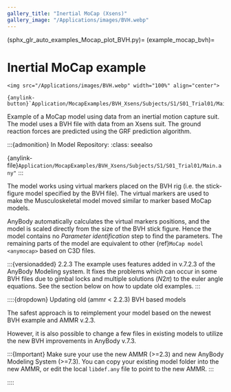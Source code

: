 ```yaml
---
gallery_title: "Inertial MoCap (Xsens)"
gallery_image: "/Applications/images/BVH.webp"
---
```


(sphx_glr_auto_examples_Mocap_plot_BVH.py)=
(example_mocap_bvh)=
# Inertial MoCap example

````{div} margin sd-text-center
<img src="/Applications/images/BVH.webp" width="100%" align="center">

{anylink-button}`Application/MocapExamples/BVH_Xsens/Subjects/S1/S01_Trial01/Main.any"`
````

Example of a MoCap model using data from an inertial motion capture suit.
The model uses a BVH file with data from an Xsens suit. The ground reaction
forces are predicted using the GRF prediction algorithm.


:::{admonition} In Model Repository:
:class: seealso

{anylink-file}`Application/MocapExamples/BVH_Xsens/Subjects/S1/S01_Trial01/Main.any"`
:::

The model works using virtual markers placed on the BVH rig (i.e. the stick-figure
model specified by the BVH file). The virtual markers are used to make the
Musculoskeletal model moved similar to marker based MoCap models.

AnyBody automatically calculates the virtual markers positions, and the model is scaled directly from
the size of the BVH stick figure. Hence the model contains no *Parameter identification* step to find the parameters.
The remaining parts of the model are equivalent to other {ref}`MoCap model <anymocap>`  based on C3D files.



:::{versionadded} 2.2.3 The example uses features added in v.7.2.3 of the AnyBody Modeling system. It fixes the problems which can occur in some BVH files due to gimbal locks and multiple solutions ($N2\pi$) to the euler angle equations. See the section below on how to update old examples.
:::


::::{dropdown} Updating old (ammr \< 2.2.3) BVH based models

The safest approach is to reimplement your model based on the newest BVH example and AMMR v.2.3.

However, it is also possible to change a few files in existing models to utilize the
new BVH improvements in AnyBody v.7.3.

:::{Important}
Make sure your use the new AMMR (>=2.3) and new AnyBody Modeling System (>=7.3).
You can copy your existing model folder into the new AMMR, or edit the local `libdef.any` file to point to the new AMMR.
:::

::::
